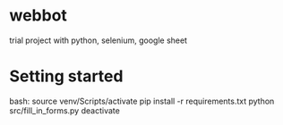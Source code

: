 # webbot
trial project with python, selenium, google sheet

# Setting started

bash:
	source venv/Scripts/activate
	pip install -r requirements.txt
	python src/fill_in_forms.py
	deactivate
